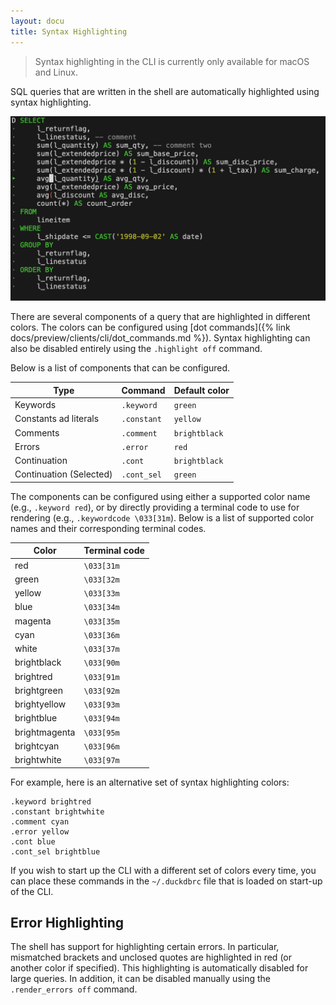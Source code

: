 ```yaml
---
layout: docu
title: Syntax Highlighting
---
```


> Syntax highlighting in the CLI is currently only available for macOS and Linux.

SQL queries that are written in the shell are automatically highlighted using syntax highlighting.

![Image showing syntax highlighting in the shell](/images/syntax_highlighting_screenshot.png)

There are several components of a query that are highlighted in different colors. The colors can be configured using [dot commands]({% link docs/preview/clients/cli/dot_commands.md %}).
Syntax highlighting can also be disabled entirely using the `.highlight off` command.

Below is a list of components that can be configured.

|          Type           |   Command   |  Default color  |
|-------------------------|-------------|-----------------|
| Keywords                | `.keyword`  | `green`         |
| Constants ad literals   | `.constant` | `yellow`        |
| Comments                | `.comment`  | `brightblack`   |
| Errors                  | `.error`    | `red`           |
| Continuation            | `.cont`     | `brightblack`   |
| Continuation (Selected) | `.cont_sel` | `green`         |

The components can be configured using either a supported color name (e.g., `.keyword red`), or by directly providing a terminal code to use for rendering (e.g., `.keywordcode \033[31m`). Below is a list of supported color names and their corresponding terminal codes.

|     Color     | Terminal code |
|---------------|---------------|
| red           | `\033[31m`    |
| green         | `\033[32m`    |
| yellow        | `\033[33m`    |
| blue          | `\033[34m`    |
| magenta       | `\033[35m`    |
| cyan          | `\033[36m`    |
| white         | `\033[37m`    |
| brightblack   | `\033[90m`    |
| brightred     | `\033[91m`    |
| brightgreen   | `\033[92m`    |
| brightyellow  | `\033[93m`    |
| brightblue    | `\033[94m`    |
| brightmagenta | `\033[95m`    |
| brightcyan    | `\033[96m`    |
| brightwhite   | `\033[97m`    |

For example, here is an alternative set of syntax highlighting colors:

```text
.keyword brightred
.constant brightwhite
.comment cyan
.error yellow
.cont blue
.cont_sel brightblue
```

If you wish to start up the CLI with a different set of colors every time, you can place these commands in the `~/.duckdbrc` file that is loaded on start-up of the CLI.

## Error Highlighting

The shell has support for highlighting certain errors. In particular, mismatched brackets and unclosed quotes are highlighted in red (or another color if specified). This highlighting is automatically disabled for large queries. In addition, it can be disabled manually using the `.render_errors off` command.
